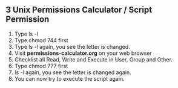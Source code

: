 ## 3 Unix Permissions Calculator / Script Permission

1. Type ls -l 
2. Type chmod 744 first
3. Type ls -l again, you see the letter is changed.
4. Visit **permissions-calculator.org** on your web browser
5. Checklist all Read, Write and Execute in User, Group and Other.
6. Type chmod 777 first
7. ls -l again, you see the letter is changed again.
8. You can now try to execute the script again.
